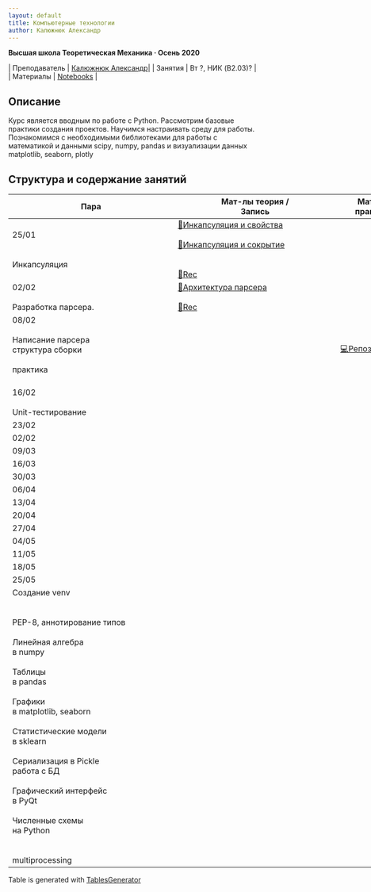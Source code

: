 ```yaml
---
layout: default
title: Компьютерные технологии
author: Калюжнюк Александр
---
```



**Высшая школа Теоретическая Механика · Осень 2020**

| Преподаватель | [Калюжнюк Александр](https://vk.com/alex_iomguy)|
| Занятия   | Вт ?,  НИК (B2.03)? |
| Материалы   | [Notebooks](https://github.com/iomguy/PythonIntroCourse2020/tree/master/notebooks) |


## Описание

Курс является вводным по работе с Python. Рассмотрим базовые практики создания проектов.
Научимся настраивать среду для работы. Познакомимся с необходимыми библиотеками для работы с математикой и данными scipy, numpy, pandas и визуализации данных matplotlib, seaborn, plotly

## Структура и содержание занятий

<table class="tg" style="undefined;table-layout: fixed; width: 1077px">
<colgroup>
<col style="width: 334px">
<col style="width: 328px">
<col style="width: 151px">
<col style="width: 264px">
</colgroup>
<thead>
  <tr>
    <th class="tg-c3ow">Пара</th>
    <th class="tg-c3ow">Мат-лы теория /<br>Запись</th>
    <th class="tg-c3ow">Мат-лы<br>практика</th>
    <th class="tg-c3ow">Дедлайн</th>
  </tr>
</thead>
<tbody>
  <tr>
    <td class="tg-0pky">25/01<br><br><br>Инкапсуляция</td>
    <td class="tg-0pky"><a href="https://metanit.com/python/tutorial/7.2.php" target="_blank" rel="noopener noreferrer">📄Инкапсуляция и свойства</a><br><br><a href="https://habr.com/ru/post/444338/" target="_blank" rel="noopener noreferrer">📄Инкапсуляция и сокрытие</a><br><br><br><a href="https://youtu.be/U3GJ0goPBdk" target="_blank" rel="noopener noreferrer">🛑Rec</a></td>
    <td class="tg-0pky"></td>
    <td class="tg-0pky"></td>
  </tr>
  <tr>
    <td class="tg-0pky">02/02<br><br>Разработка парсера.</td>
    <td class="tg-0pky"><a href="https://iomguy.github.io/PythonIntroCourse2020/data_pages/14_practice_parser.pdf" target="_blank" rel="noopener noreferrer">📖Архитектура парсера</a><br><br><a href="https://youtu.be/uS2hyussGdQ" target="_blank" rel="noopener noreferrer">🛑Rec</a></td>
    <td class="tg-0pky"></td>
    <td class="tg-0pky"></td>
  </tr>
  <tr>
    <td class="tg-0pky">08/02<br><br>Написание парсера<br>структура сборки<br><br>практика<br><br></td>
    <td class="tg-0pky"><br><br><br></td>
    <td class="tg-0pky"><a href="https://github.com/iomguy/eclipse_schedule_parser_stud" target="_blank" rel="noopener noreferrer">💻Репозиторий</a></td>
    <td class="tg-0pky"></td>
  </tr>
  <tr>
    <td class="tg-7zrl">16/02<br><br>Unit-тестирование</td>
    <td class="tg-0lax"></td>
    <td class="tg-0lax"></td>
    <td class="tg-0lax"></td>
  </tr>
  <tr>
    <td class="tg-7zrl">23/02</td>
    <td class="tg-0lax"></td>
    <td class="tg-0lax"></td>
    <td class="tg-0lax"></td>
  </tr>
  <tr>
    <td class="tg-7zrl">02/02</td>
    <td class="tg-0lax"></td>
    <td class="tg-0lax"></td>
    <td class="tg-0lax"></td>
  </tr>
  <tr>
    <td class="tg-7zrl">09/03</td>
    <td class="tg-0lax"></td>
    <td class="tg-0lax"></td>
    <td class="tg-0lax"></td>
  </tr>
  <tr>
    <td class="tg-7zrl">16/03</td>
    <td class="tg-0lax"></td>
    <td class="tg-0lax"></td>
    <td class="tg-0lax"></td>
  </tr>
  <tr>
    <td class="tg-7zrl">30/03</td>
    <td class="tg-0lax"></td>
    <td class="tg-0lax"></td>
    <td class="tg-0lax"></td>
  </tr>
  <tr>
    <td class="tg-7zrl">06/04</td>
    <td class="tg-0lax"></td>
    <td class="tg-0lax"></td>
    <td class="tg-0lax"></td>
  </tr>
  <tr>
    <td class="tg-7zrl">13/04</td>
    <td class="tg-0lax"></td>
    <td class="tg-0lax"></td>
    <td class="tg-0lax"></td>
  </tr>
  <tr>
    <td class="tg-7zrl">20/04</td>
    <td class="tg-0lax"></td>
    <td class="tg-0lax"></td>
    <td class="tg-0lax"></td>
  </tr>
  <tr>
    <td class="tg-7zrl">27/04</td>
    <td class="tg-0lax"></td>
    <td class="tg-0lax"></td>
    <td class="tg-0lax"></td>
  </tr>
  <tr>
    <td class="tg-7zrl">04/05</td>
    <td class="tg-0lax"></td>
    <td class="tg-0lax"></td>
    <td class="tg-0lax"></td>
  </tr>
  <tr>
    <td class="tg-7zrl">11/05</td>
    <td class="tg-0lax"></td>
    <td class="tg-0lax"></td>
    <td class="tg-0lax"></td>
  </tr>
  <tr>
    <td class="tg-7zrl">18/05</td>
    <td class="tg-0lax"></td>
    <td class="tg-0lax"></td>
    <td class="tg-0lax"></td>
  </tr>
  <tr>
    <td class="tg-7zrl">25/05</td>
    <td class="tg-0lax"></td>
    <td class="tg-0lax"></td>
    <td class="tg-0lax"></td>
  </tr>
  <tr>
    <td class="tg-0pky">Создание venv<br><br><br>PEP-8, аннотирование типов<br><br>Линейная алгебра<br>в numpy<br><br>Таблицы <br>в pandas<br><br>Графики<br>в matplotlib, seaborn<br><br>Статистические модели<br>в sklearn<br><br>Сериализация в Pickle<br>работа с БД<br><br>Графический интерфейс<br>в PyQt<br><br>Численные схемы<br>на Python<br><br><br>multiprocessing</td>
    <td class="tg-0pky"></td>
    <td class="tg-0pky"></td>
    <td class="tg-0pky"></td>
  </tr>
</tbody>
</table>

Table is generated with [TablesGenerator](https://www.tablesgenerator.com/html_tables)
